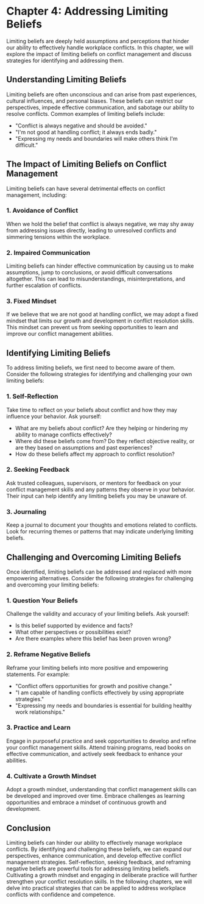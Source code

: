 Chapter 4: Addressing Limiting Beliefs
======================================

Limiting beliefs are deeply held assumptions and perceptions that hinder our ability to effectively handle workplace conflicts. In this chapter, we will explore the impact of limiting beliefs on conflict management and discuss strategies for identifying and addressing them.

Understanding Limiting Beliefs
------------------------------

Limiting beliefs are often unconscious and can arise from past experiences, cultural influences, and personal biases. These beliefs can restrict our perspectives, impede effective communication, and sabotage our ability to resolve conflicts. Common examples of limiting beliefs include:

* "Conflict is always negative and should be avoided."
* "I'm not good at handling conflict; it always ends badly."
* "Expressing my needs and boundaries will make others think I'm difficult."

The Impact of Limiting Beliefs on Conflict Management
-----------------------------------------------------

Limiting beliefs can have several detrimental effects on conflict management, including:

### 1. Avoidance of Conflict

When we hold the belief that conflict is always negative, we may shy away from addressing issues directly, leading to unresolved conflicts and simmering tensions within the workplace.

### 2. Impaired Communication

Limiting beliefs can hinder effective communication by causing us to make assumptions, jump to conclusions, or avoid difficult conversations altogether. This can lead to misunderstandings, misinterpretations, and further escalation of conflicts.

### 3. Fixed Mindset

If we believe that we are not good at handling conflict, we may adopt a fixed mindset that limits our growth and development in conflict resolution skills. This mindset can prevent us from seeking opportunities to learn and improve our conflict management abilities.

Identifying Limiting Beliefs
----------------------------

To address limiting beliefs, we first need to become aware of them. Consider the following strategies for identifying and challenging your own limiting beliefs:

### 1. Self-Reflection

Take time to reflect on your beliefs about conflict and how they may influence your behavior. Ask yourself:

* What are my beliefs about conflict? Are they helping or hindering my ability to manage conflicts effectively?
* Where did these beliefs come from? Do they reflect objective reality, or are they based on assumptions and past experiences?
* How do these beliefs affect my approach to conflict resolution?

### 2. Seeking Feedback

Ask trusted colleagues, supervisors, or mentors for feedback on your conflict management skills and any patterns they observe in your behavior. Their input can help identify any limiting beliefs you may be unaware of.

### 3. Journaling

Keep a journal to document your thoughts and emotions related to conflicts. Look for recurring themes or patterns that may indicate underlying limiting beliefs.

Challenging and Overcoming Limiting Beliefs
-------------------------------------------

Once identified, limiting beliefs can be addressed and replaced with more empowering alternatives. Consider the following strategies for challenging and overcoming your limiting beliefs:

### 1. Question Your Beliefs

Challenge the validity and accuracy of your limiting beliefs. Ask yourself:

* Is this belief supported by evidence and facts?
* What other perspectives or possibilities exist?
* Are there examples where this belief has been proven wrong?

### 2. Reframe Negative Beliefs

Reframe your limiting beliefs into more positive and empowering statements. For example:

* "Conflict offers opportunities for growth and positive change."
* "I am capable of handling conflicts effectively by using appropriate strategies."
* "Expressing my needs and boundaries is essential for building healthy work relationships."

### 3. Practice and Learn

Engage in purposeful practice and seek opportunities to develop and refine your conflict management skills. Attend training programs, read books on effective communication, and actively seek feedback to enhance your abilities.

### 4. Cultivate a Growth Mindset

Adopt a growth mindset, understanding that conflict management skills can be developed and improved over time. Embrace challenges as learning opportunities and embrace a mindset of continuous growth and development.

Conclusion
----------

Limiting beliefs can hinder our ability to effectively manage workplace conflicts. By identifying and challenging these beliefs, we can expand our perspectives, enhance communication, and develop effective conflict management strategies. Self-reflection, seeking feedback, and reframing negative beliefs are powerful tools for addressing limiting beliefs. Cultivating a growth mindset and engaging in deliberate practice will further strengthen your conflict resolution skills. In the following chapters, we will delve into practical strategies that can be applied to address workplace conflicts with confidence and competence.
